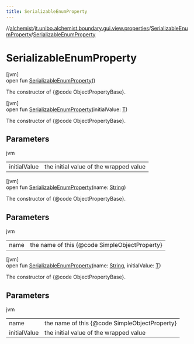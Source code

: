 ```yaml
---
title: SerializableEnumProperty
---
```

//[alchemist](../../../index.html)/[it.unibo.alchemist.boundary.gui.view.properties](../index.html)/[SerializableEnumProperty](index.html)/[SerializableEnumProperty](-serializable-enum-property.html)



# SerializableEnumProperty



[jvm]\
open fun [SerializableEnumProperty](-serializable-enum-property.html)()



The constructor of {@code ObjectPropertyBase}.





[jvm]\
open fun [SerializableEnumProperty](-serializable-enum-property.html)(initialValue: [T](../-property-type-adapter/index.html))



The constructor of {@code ObjectPropertyBase}.



## Parameters


jvm

| | |
|---|---|
| initialValue | the initial value of the wrapped value |





[jvm]\
open fun [SerializableEnumProperty](-serializable-enum-property.html)(name: [String](https://docs.oracle.com/javase/8/docs/api/java/lang/String.html))



The constructor of {@code ObjectPropertyBase}.



## Parameters


jvm

| | |
|---|---|
| name | the name of this {@code SimpleObjectProperty} |





[jvm]\
open fun [SerializableEnumProperty](-serializable-enum-property.html)(name: [String](https://docs.oracle.com/javase/8/docs/api/java/lang/String.html), initialValue: [T](../-property-type-adapter/index.html))



The constructor of {@code ObjectPropertyBase}.



## Parameters


jvm

| | |
|---|---|
| name | the name of this {@code SimpleObjectProperty} |
| initialValue | the initial value of the wrapped value |




